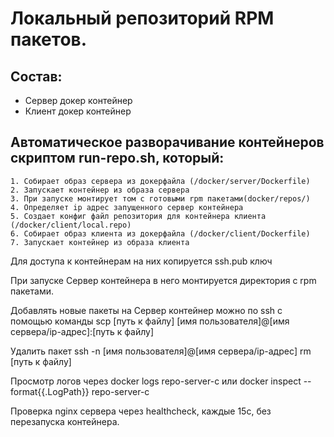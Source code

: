 # Локальный репозиторий RPM пакетов.

## Состав:
  - Сервер докер контейнер
  - Клиент докер контейнер

## Автоматическое разворачивание контейнеров скриптом run-repo.sh, который:
	1. Собирает образ сервера из докерфайла (/docker/server/Dockerfile)
	2. Запускает контейнер из образа сервера
	3. При запуске монтирует том с готовыми rpm пакетами(docker/repos/)
	4. Определяет ip адрес запущенного сервер контейнера
	5. Создает конфиг файл репозитория для контейнера клиента (/docker/client/local.repo)
	6. Собирает образ клиента из докерфайла (/docker/client/Dockerfile)
	7. Запускает контейнер из образа клиента
	
Для доступа к контейнерам на них копируется ssh.pub ключ

При запуске Сервер контейнера в него монтируется директория с rpm пакетами. 

Добавлять новые пакеты на Сервер контейнер можно по ssh с помощью команды scp [путь к файлу] [имя пользователя]@[имя сервера/ip-адрес]:[путь к файлу]

Удалить пакет ssh -n [имя пользователя]@[имя сервера/ip-адрес] rm [путь к файлу]

Просмотр логов через docker logs repo-server-c или docker inspect --format{{.LogPath}} repo-server-c

Проверка nginx сервера через healthcheck, каждые 15с, без перезапуска контейнера.
